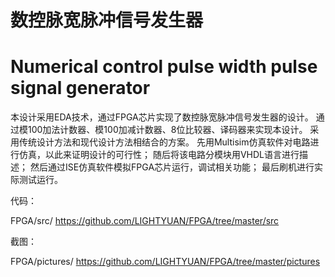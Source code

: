 # 数控脉宽脉冲信号发生器
# Numerical control pulse width pulse signal generator

本设计采用EDA技术，通过FPGA芯片实现了数控脉宽脉冲信号发生器的设计。
通过模100加法计数器、模100加减计数器、8位比较器、译码器来实现本设计。
采用传统设计方法和现代设计方法相结合的方案。
先用Multisim仿真软件对电路进行仿真，以此来证明设计的可行性；
随后将该电路分模块用VHDL语言进行描述；
然后通过ISE仿真软件模拟FPGA芯片运行，调试相关功能；
最后刷机进行实际测试运行。

代码：

FPGA/src/   https://github.com/LIGHTYUAN/FPGA/tree/master/src


截图：

FPGA/pictures/  https://github.com/LIGHTYUAN/FPGA/tree/master/pictures
